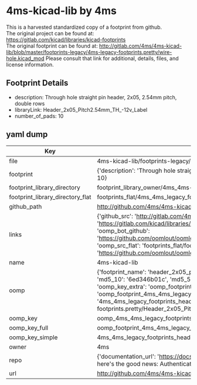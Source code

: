 # 4ms-kicad-lib by 4ms  
This is a harvested standardized copy of a footprint from github.  
The original project can be found at:  
https://gitlab.com/kicad/libraries/kicad-footprints  
The original footprint can be found at:
http://gitlab.com/4ms/4ms-kicad-lib/blob/master/footprints-legacy/4ms-legacy-footprints.pretty/wire-hole.kicad_mod
Please consult that link for additional, details, files, and license information.  
## Footprint Details
* description: Through hole straight pin header, 2x05, 2.54mm pitch, double rows  
* libraryLink: Header_2x05_Pitch2.54mm_TH_-12v_Label  
* number_of_pads: 10  
## yaml dump  
| Key | Value |  
| --- | --- |  
| file | 4ms-kicad-lib/footprints-legacy/4ms-legacy-footprints.pretty/Header_2x05_Pitch2.54mm_TH_-12v_Label.kicad_mod |  
| footprint | {'description': 'Through hole straight pin header, 2x05, 2.54mm pitch, double rows', 'libraryLink': 'Header_2x05_Pitch2.54mm_TH_-12v_Label', 'number_of_pads': 10} |  
| footprint_library_directory | footprint_library_owner/4ms_4ms-kicad-lib |  
| footprint_library_directory_flat | footprints_flat/4ms_4ms_legacy_footprints_header_2x05_pitch2_54mm_th_12v_label/working |  
| github_path | http://github.com/4ms/4ms-kicad-lib/blob/master/footprints-legacy/4ms-legacy-footprints.pretty/Header_2x05_Pitch2.54mm_TH_-12v_Label.kicad_mod |  
| links | {'github_src': 'http://gitlab.com/4ms/4ms-kicad-lib/blob/master/footprints-legacy/4ms-legacy-footprints.pretty/wire-hole.kicad_mod', 'github_src_repo': 'https://gitlab.com/kicad/libraries/kicad-footprints', 'oomp_bot': 'footprints/4ms_4ms_legacy_footprints_header_2x05_pitch2_54mm_th_12v_label/working', 'oomp_bot_github': 'https://github.com/oomlout/oomlout_oomp_footprint_bot/tree/main/footprints/4ms_4ms_legacy_footprints_header_2x05_pitch2_54mm_th_12v_label/working', 'oomp_src_flat': 'footprints_flat/footprints_flat/4ms_4ms_legacy_footprints_header_2x05_pitch2_54mm_th_12v_label/working', 'oomp_src_flat_github': 'https://github.com/oomlout/oomlout_oomp_footprint_src/tree/main/footprints_flat/4ms_4ms_legacy_footprints_header_2x05_pitch2_54mm_th_12v_label/working'} |  
| name | 4ms-kicad-lib |  
| oomp | {'footprint_name': 'header_2x05_pitch2_54mm_th_12v_label', 'library_name': '4ms_legacy_footprints', 'md5': '6ed346b01cc8498f143584912ae0e2f3', 'md5_10': '6ed346b01c', 'md5_5': '6ed34', 'md5_6': '6ed346', 'oomp_key': 'oomp_4ms_4ms_legacy_footprints_header_2x05_pitch2_54mm_th_12v_label', 'oomp_key_extra': 'oomp_footprint_4ms_4ms_legacy_footprints_header_2x05_pitch2_54mm_th_12v_label', 'oomp_key_full': 'oomp_footprint_4ms_4ms_legacy_footprints_header_2x05_pitch2_54mm_th_12v_label_6ed346', 'oomp_key_simple': '4ms_4ms_legacy_footprints_header_2x05_pitch2_54mm_th_12v_label', 'original_filename': '4ms-kicad-lib/footprints-legacy/4ms-legacy-footprints.pretty/Header_2x05_Pitch2.54mm_TH_-12v_Label.kicad_mod', 'owner_name': '4ms'} |  
| oomp_key | oomp_4ms_4ms_legacy_footprints_header_2x05_pitch2_54mm_th_12v_label |  
| oomp_key_full | oomp_footprint_4ms_4ms_legacy_footprints_header_2x05_pitch2_54mm_th_12v_label |  
| oomp_key_simple | 4ms_4ms_legacy_footprints_header_2x05_pitch2_54mm_th_12v_label |  
| owner | 4ms |  
| repo | {'documentation_url': 'https://docs.github.com/rest/overview/resources-in-the-rest-api#rate-limiting', 'message': "API rate limit exceeded for 84.66.173.59. (But here's the good news: Authenticated requests get a higher rate limit. Check out the documentation for more details.)"} |  
| url | http://github.com/4ms/4ms-kicad-lib |  

